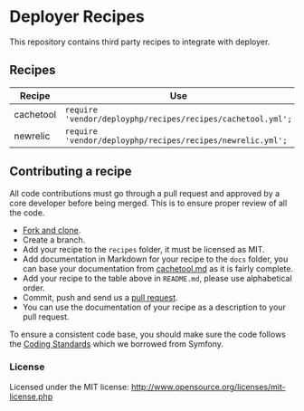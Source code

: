 # Deployer Recipes

This repository contains third party recipes to integrate with deployer.
## Recipes

| Recipe    | Use | Docs
| ------    | --- | -----
| cachetool | ```require 'vendor/deployphp/recipes/recipes/cachetool.yml';``` | [read](http://github.com/deployphp/recipes/docs/cachetool.md)
| newrelic  | ```require 'vendor/deployphp/recipes/recipes/newrelic.yml';``` | [read](http://github.com/deployphp/recipes/docs/newrelic.md)

## Contributing a recipe

All code contributions must go through a pull request and approved by a core developer before being merged. This is to ensure proper review of all the code.

* [Fork and clone](https://help.github.com/articles/fork-a-repo).
* Create a branch.
* Add your recipe to the `recipes` folder, it must be licensed as MIT.
* Add documentation in Markdown for your recipe to the `docs` folder, you can base your documentation from [cachetool.md](http://github.com/deployphp/recipes/docs/cachetool.md) as it is fairly complete.
* Add your recipe to the table above in `README.md`, please use alphabetical order.
* Commit, push and send us a [pull request](https://help.github.com/articles/using-pull-requests).
* You can use the documentation of your recipe as a description to your pull request.

To ensure a consistent code base, you should make sure the code follows the [Coding Standards](http://symfony.com/doc/current/contributing/code/standards.html) which we borrowed from Symfony.

### License

Licensed under the MIT license: http://www.opensource.org/licenses/mit-license.php
